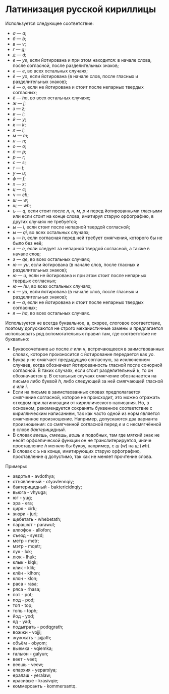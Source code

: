 Латинизация русской кириллицы
=======================

Используется следующее соответствие:
- *а* —  *a*;
- *б* —  *b*;
- *в* —  *v*;
- *г* —  *g*;
- *д* —  *d*;
- *е* — *ye*, если йотирована и при этом находится: в начале слова, после согласной, после разделительных знаков;
- *е* —  *e*, во всех остальных случаях;
- *ё* — *yo*, если йотирована (в начале слов, после гласных и разделительных знаков);
- *ё* —  *o*, если не йотирована и стоит после непарных твердых согласных;
- *ё* — *ho*, во всех остальных случаях;
- *ж* —  *j*;
- *з* —  *z*;
- *и* —  *i*;
- *й* —  *y*;
- *к* —  *k*;
- *л* —  *l*;
- *м* —  *m*;
- *н* —  *n*;
- *о* —  *o*;
- *п* —  *p*;
- *р* —  *r*;
- *с* —  *s*;
- *т* —  *t*;
- *у* —  *u*;
- *ф* —  *f*;
- *х* —  *x*;
- *ц* —  *c*;
- *ч* — *ch*;
- *ш* —  *w*;
- *щ* — *wh*;
- *ъ* —  *q*, если стоит после *л*, *н*, *м*, *р* и перед йотированными гласными или если стоит на конце слова, имитируя старую орфографию, в других случаях не требуется;
- *ы* —  *i*, если стоит после непарной твердой согласной;
- *ы* — *qi*, во всех остальных случаях;
- *ь* —  *h*, если согласная перед ней требует смягчения, которого бы не было без неё;
- *э* —  *e*, если следует за непарной твердой согласной, а также в начале слов;
- *э* — *qe*, во всех остальных случаях;
- *ю* — *yu*, если йотирована (в начале слов, после гласных и разделительных знаков);
- *ю* —  *u*, если не йотирована и при этом стоит после непарных твердых согласных;
- *ю* — *hu*, во всех остальных случаях;
- *я* — *ya*, если йотирована (в начале слов, после гласных и разделительных знаков);
- *я* —  *a*, если не йотирована и стоит после непарных твердых согласных;
- *я* — *ha*, во всех остальных случаях.

Используется не всегда буквальное, а, скорее, слоговое соответствие, поэтому допускаются не строго механистичные замены и предлагается использовать ряд вспомогательных правил там, где соответствие не буквально:
- Буквосочетание *ьо* после *л* или *н*, встречающееся в заимствованных словах, которое произносится с йотирование передается как *yo*.
- Буква *y* не смягчает предыдущую согласную, за исключением случаев, когда обозначает йотированность гласной после сонорной согласной. В таких случаях, если стоит разделительный *ъ*, то он обозначается *q*. В остальных случаях смягчение обозначается на письме либо буквой *h*, либо следующей за ней смягчающей гласной *e* или *i*.
- Если на письме в заимствованных словах предполагается смягчение согласной, которое не происходит, это можно отражать отходом при латинизации от кириллического написания. Но, в основном, рекомендуется сохранять буквенное соответствие с кириллическим написанием, так как часто одной из норм является смягченное произношение. Например, допускаются два варианта произношения: со смягченной согласной перед *е* и с несмягчённой в слове *бактерицидный*.
- В словах *веешь*, *смеешь*, *вошь* и подобных, там где мягкий знак не несёт орфоэпической функции он не транслитерируется, иначе проставление *h* меняло бы букву, например, с *ш* (*w*) на *щ* (*wh*).
- В словах с *ъ* на конце, имитирующих старую орфографию, проставление *q* допустимо, так как не меняет прочтение слова.

Примеры:

- авдотья - avdothya;
- отъявленный - otyavlennqiy;
- бактерицидный - baktericidnqiy;
- вьюга - vhyuga;
- юг - yug;
- эра - era;
- цирк - cirk;
- жюри - juri;
- щебетать - whebetath;
- парашют - parawut;
- аллофон - allofon;
- съезд - syezd;
- метр - metr;
- мэтр - mqetr;
- лук - luk;
- люк - lhuk;
- клык - klqk;
- клик - klik;
- клён - klhon;
- клон - klon;
- раса - rasa;
- ряса - rhasa;
- пот - pot;
- под - pod;
- топ - top;
- топь - toph;
- йод - yod;
- яд - yad;
- подыграть - podqgrath;
- вожжи - vojji;
- жужжать - jujjath;
- объём - obyom;
- выемка - vqiemka;
- гальюн - galyun;
- веет - veet;
- веешь - veew;
- епархия - yeparxiya;
- ералаш - yeralaw;
- красивые - krasivqie;
- коммерсантъ - kommersantq.